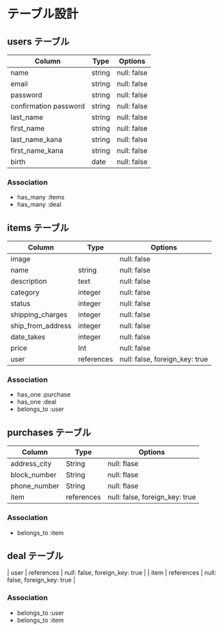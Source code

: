 # テーブル設計

## users テーブル

| Column                    | Type   | Options     |
| ------------------------- | ------ | ----------- |
| name                      | string | null: false |
| email                     | string | null: false |
| password                  | string | null: false |
| confirmation password     | string | null: false |
| last_name                 | string | null: false |
| first_name                | string | null: false |
| last_name_kana            | string | null: false |
| first_name_kana           | string | null: false |
| birth                     | date   | null: false |

### Association

- has_many :items
- has_many :deal


## items テーブル

| Column              | Type       | Options     |
| ------------------- | ---------- | ----------- |
| image               |            | null: false |
| name                | string     | null: false |
| description         | text       | null: false |
| category            | integer    | null: false |
| status              | integer    | null: false |
| shipping_charges    | integer    | null: false |
| ship_from_address   | integer    | null: false |
| date_takes          | integer    | null: false |
| price               | Int        | null: false |
| user                | references | null: false, foreign_key: true |

### Association

- has_one :purchase
- has_one :deal
- belongs_to :user

## purchases テーブル

| Column                 | Type       | Options     |
| ---------------------- | -----------| ----------- |
| address_city           | String     | null: flase |
| block_number           | String     | null: flase |
| phone_number           | String     | null: flase |
| item                   | references | null: false, foreign_key: true |


### Association

- belongs_to :item

## deal テーブル

| user                   | references | null: false, foreign_key: true |
| item                   | references | null: false, foreign_key: true |

### Association

- belongs_to :user
- belongs_to :item
